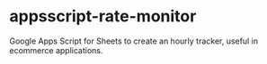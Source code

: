 # appsscript-rate-monitor
Google Apps Script for Sheets to create an hourly tracker, useful in ecommerce applications.
